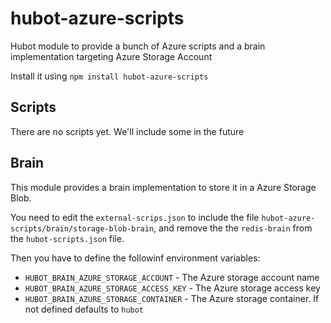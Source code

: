 hubot-azure-scripts
===================

Hubot module to provide a bunch of Azure scripts and a brain implementation targeting 
Azure Storage Account

Install it using `npm install hubot-azure-scripts`

## Scripts

There are no scripts yet. We'll include some in the future


## Brain

This module provides a brain implementation to store it in a Azure Storage Blob.

You need to edit the `external-scrips.json` to include the file `hubot-azure-scripts/brain/storage-blob-brain`, 
and remove the the `redis-brain` from the `hubot-scripts.json` file.

Then you have to define the followinf environment variables:

+  `HUBOT_BRAIN_AZURE_STORAGE_ACCOUNT` - The Azure storage account name
+  `HUBOT_BRAIN_AZURE_STORAGE_ACCESS_KEY` - The Azure storage access key
+  `HUBOT_BRAIN_AZURE_STORAGE_CONTAINER` - The Azure storage container. If not defined defaults to `hubot`




